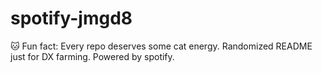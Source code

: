 ﻿# spotify-jmgd8

🐱 Fun fact: Every repo deserves some cat energy.
Randomized README just for DX farming.
Powered by spotify.
